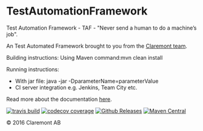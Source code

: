 # TestAutomationFramework
Test Automation Framework - TAF - "Never send a human to do a machine’s job".

An Test Automated Framework brought to you from the [Claremont team](http://www.claremont.se).


Building instructions:
Using Maven command:mvn clean install


Running instructions:
- With jar file: java -jar -DparameterName=parameterValue
- CI server integration e.g. Jenkins, Team City etc.


Read more about the documentation [here](http://46.101.193.212/TAF/documentation/TAF%20introduction.html).



[![travis build](https://img.shields.io/travis/claremontqualitymanagement/TestAutomationFramework.svg?style=flat-square)](https://travis-ci.org/claremontqualitymanagement/TestAutomationFramework)
[![codecov coverage](https://img.shields.io/codecov/c/github/claremontqualitymanagement/TestAutomationFramework.svg?style=flat-square)](https://github.com/claremontqualitymanagement/TestAutomationFramework)
[![Github Releases](https://img.shields.io/github/downloads/atom/atom/latest/total.svg)](https://github.com/claremontqualitymanagement/TestAutomationFramework/releases)
[![Maven Central](https://img.shields.io/maven-central/v/org.apache.maven/apache-maven.svg)](https://github.com/claremontqualitymanagement/TestAutomationFramework)

© 2016 Claremont AB